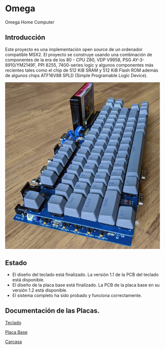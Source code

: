 # Omega
Omega Home Computer

## Introducción
Este proyecto es una implementación open source de un ordenador compatible MSX2. El proyecto se construye usando una combinación de componentes de la era de los 80 - CPU Z80, VDP V9958, PSG AY-3-8910/YM2149F, PPI 8255, 7400-series logic y algunos componentes más recientes tales como el chip de 512 KiB SRAM y 512 KiB Flash ROM además de algunos chips ATF16V88 SPLD (Simple Programable Logic Device).

![Sistema Omega - Teclado sobrepuesto sobre Placa Base](Mainboard/images/Omega-Mainboard-1.1-Stacked.jpg)

## Estado
* El diseño del teclado está finalizado. La versión 1.1 de la PCB del teclado está disponible.
* El diseño de la placa base está finalizado. La PCB de la placa base en su versión 1.2 está disponible.
* El sistema completo ha sido probado y funciona correctamente.

## Documentación de las Placas.

[Teclado](Keyboard.es.md)

[Placa Base](Mainboard.es.md)

[Carcasa](Enclosure_es.md)
